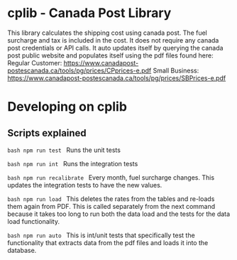 # cplib - Canada Post Library
This library calculates the shipping cost using canada post. The fuel surcharge and tax is included in the cost.
It does not require any canada post credentials or API calls.
It auto updates itself by querying the canada post public website and populates itself using the pdf files found here:
Regular Customer: https://www.canadapost-postescanada.ca/tools/pg/prices/CPprices-e.pdf
Small Business: https://www.canadapost-postescanada.ca/tools/pg/prices/SBPrices-e.pdf


# Developing on cplib
## Scripts explained

`bash
npm run test
`
Runs the unit tests

`bash
npm run int
`
Runs the integration tests

`bash
npm run recalibrate
`
Every month, fuel surcharge changes. This updates the integration tests to have the new values. 

`bash
npm run load
`
This deletes the rates from the tables and re-loads them again from PDF. This is called separately from the next 
command because it takes too long to run both the data load and the tests for the data load functionality.

`bash
npm run auto
`
This is int/unit tests that specifically test the functionality that extracts data from the pdf files and loads it into the database.
